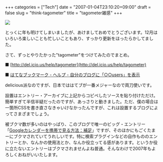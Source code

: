 +++
categories = ["Tech"]
date = "2007-01-04T23:10:20+09:00"
draft = false
slug = "think-tagometer"
title = "tagometer雑感"
+++

![](/images/old/070105_dbb.gif")

とっくに年も明けてしまいましたが、あけましておめでとうございます。12月はいろいろ楽しいことも忙しいこともあり、すっかり更新をほったらかしてました。

さて、ずっとやりたかった&quot;tagometer&quot;をつけてみたのでまとめ。

■ [http://del.icio.us/help/tagometer](http://del.icio.us/help/tagometer)<br />

■ [はてなブックマーク - ヘルプ - 自分のブログに「○○users」を表示](http://b.hatena.ne.jp/help/count)

delicious派なのですが、日本でははてブが一番メジャーなので両刀使いです。

設置はエントリー・アーカイブに上記からコピペしたソースを貼り付けただけ。簡単すぎて半信半疑だったのですが、あっさりと動きました。ただ、僕の場合は一箇所CSSを書き直さなきゃいけなかったんですが、これは設置するブログによってさまざまでしょう。

被ブクマ数が多いのはやっぱり、このブログで唯一のビッグ・エントリー「[Googleカレンダーを携帯で見る方法：補足](http://www.fixture.jp/blog/0609/20-1337.html)」ですが、そのほかにもごくたまーにブクマされていてうれしいです。特に検索プラグインなどの自作もののエントリーとか、なんかの使用法とか、なんか役立ってる感があります。というか役に立たないエントリーはブクマされませんよね普通。そんなわけで2007年もよろしくおねがいいたします。
